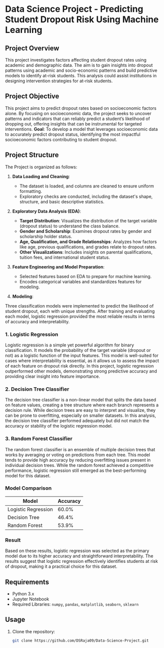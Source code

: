 # Data Science Project - Predicting Student Dropout Risk Using Machine Learning

## Project Overview
This project investigates factors affecting student dropout rates using academic and demographic data. The aim is to gain insights into dropout patterns using academic and socio-economic patterns and build predictive models to identify at-risk students. This analysis could assist institutions in designing intervention strategies for at-risk students.

## Project Objective 
This project aims to predict dropout rates based on socioeconomic factors alone.
By focusing on socioeconomic data, the project seeks to uncover patterns and indicators
that can reliably predict a student’s likelihood of dropping out, offering insights that can be
instrumental for targeted interventions.
**Goal**: To develop a model that leverages socioeconomic data to accurately predict dropout
status, identifying the most impactful socioeconomic factors contributing to student dropout.

## Project Structure
The Project is organized as follows:

1. **Data Loading and Cleaning**: 
   - The dataset is loaded, and columns are cleaned to ensure uniform formatting.
   - Exploratory checks are conducted, including the dataset's shape, structure, and basic descriptive statistics.
   
2. **Exploratory Data Analysis (EDA)**:
   - **Target Distribution**: Visualizes the distribution of the target variable (dropout status) to understand the class balance.
   - **Gender and Scholarship**: Examines dropout rates by gender and scholarship holder status.
   - **Age, Qualification, and Grade Relationships**: Analyzes how factors like age, previous qualifications, and grades relate to dropout rates.
   - **Other Visualizations**: Includes insights on parental qualifications, tuition fees, and international student status.

3. **Feature Engineering and Model Preparation**:
   - Selected features based on EDA to prepare for machine learning.
   - Encodes categorical variables and standardizes features for modeling.

4. **Modeling**:

Three classification models were implemented to predict the likelihood of student dropout, each with unique strengths. After training and evaluating each model, logistic regression provided the most reliable results in terms of accuracy and interpretability.

### 1. Logistic Regression
Logistic regression is a simple yet powerful algorithm for binary classification. It models the probability of the target variable (dropout or not) as a logistic function of the input features. This model is well-suited for cases where interpretability is essential, as it allows us to assess the impact of each feature on dropout risk directly. In this project, logistic regression outperformed other models, demonstrating strong predictive accuracy and providing clear insight into feature importance.

### 2. Decision Tree Classifier
The decision tree classifier is a non-linear model that splits the data based on feature values, creating a tree structure where each branch represents a decision rule. While decision trees are easy to interpret and visualize, they can be prone to overfitting, especially on smaller datasets. In this analysis, the decision tree classifier performed adequately but did not match the accuracy or stability of the logistic regression model.

### 3. Random Forest Classifier
The random forest classifier is an ensemble of multiple decision trees that works by averaging or voting on predictions from each tree. This model tends to provide high accuracy by reducing overfitting issues present in individual decision trees. While the random forest achieved a competitive performance, logistic regression still emerged as the best-performing model for this dataset.
### Model Comparison
| Model               | Accuracy |
|---------------------|----------|
| Logistic Regression | 60.0%    |
| Decision Tree       | 46.4%    |
| Random Forest       | 53.9%    |

### Result
Based on these results, logistic regression was selected as the primary model due to its higher accuracy and straightforward interpretability. The results suggest that logistic regression effectively identifies students at risk of dropout, making it a practical choice for this dataset.

## Requirements
- Python 3.x
- Jupyter Notebook
- Required Libraries: `numpy`, `pandas`, `matplotlib`, `seaborn`, `sklearn`

## Usage
1. Clone the repository:
   ```bash
   git clone https://github.com/DSRaja09/Data-Science-Project.git
